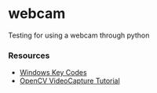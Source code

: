 # webcam
Testing for using a webcam through python

### Resources
- [Windows Key Codes](https://boostrobotics.eu/windows-key-codes/)
- [OpenCV VideoCapture Tutorial](https://docs.opencv.org/4.x/dd/d43/tutorial_py_video_display.html)
